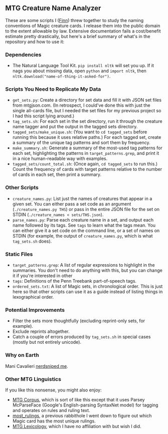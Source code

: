## MTG Creature Name Analyzer

These are some scripts I ([Finn](mailto:relsqui@chiliahedron.com)) threw together to study the naming conventions of Magic creature cards. I release them into the public domain to the extent allowable by law. Extensive documentation fails a cost/benefit estimate pretty drastically, but here's a brief summary of what's in the repository and how to use it:


### Dependencies

* The Natural Language Tool Kit. `pip install nltk` will set you up. If it nags you about missing data, open `python` and `import nltk`, then `nltk.download("name-of-thing-it-asked-for")`.


### Scripts You Need to Replicate My Data

* `get_sets.py`: Create a directory for set data and fill it with JSON set files from mtgjson.com. (In retrospect, I could've done this with just the single all-cards file, but I needed the set files for my previous project so I had this script lying around.)
* `tag_sets.sh`: For each set in the set directory, run it through the creature name tagger and put the output in the tagged sets directory.
* `tagged_sets/make_unique.sh`: (You want to `cd tagged_sets` before running this because it uses relative paths.) For each tagged set, create a summary of the unique tag patterns and sort them by frequency.
* `make_summary.sh`: Generate a summary of the most-used tag patterns for each set, highlighting the patterns in `target_patterns.grep`, and print it in a nice human-readable way with examples.
* `tagged_sets/count_total.sh`: (Once again, `cd tagged_sets` to run this.) Count the frequency of cards with target patterns relative to the number of cards in each set, then print a summary.


### Other Scripts

* `creature_names.py`: List just the names of creatures that appear in a given set. You can either pass a set code as an argument (`./creature_names.py THS`) or pass in the entire JSON file for the set on STDIN (`./creature_names < sets/THS.json`).
* `parse_names.py`: Parse each creature name in a set, and output each name followed by its tags. See `tags` to learn what the tags mean. You can either give it a set code on the command line, or a set of names on STDIN (for example, the output of `creature_names.py`, which is what `tag_sets.sh` does).


### Static Files

* `target_patterns.grep`: A list of regular expressions to highlight in the summaries. You don't need to do anything with this, but you can change it if you're interested in other 
* `tags`: Definitions of the Penn Treebank part-of-speech tags.
* `ordered_sets.txt`: A list of Magic sets, in chronological order. This is just here so that other scripts can use it as a guide instead of listing things in lexographical order.


### Potential Improvements

* Filter the sets more thoughtfully (excluding reprint-only sets, for example).
* Exclude reprints altogether.
* Catch a couple of errors produced by `tag_sets.sh` in special cases (mostly but not entirely unicode).

### Why on Earth

Mani Cavalieri [nerdsniped me](https://www.facebook.com/mani.cavalieri/posts/10106113073234039).

### Other MTG Linguistics

If you like this nonsense, you might also enjoy:

* [MTG Corpus](https://github.com/relsqui/mtgcorpus), which is sort of like this except that it uses Parsey McParseFace (Google's English-parsing SyntaxNet model) for tagging and operates on rules and ruling text.
* [most_rulings](https://gist.github.com/relsqui/d5d4ccd8c4bf257b7be3a376cf007076), a previous rabbithole I went down to figure out which Magic card has the most unique rulings.
* [MTG Lexicology](https://twitter.com/mtgglossary), which I have no affiliation with but wish I did.
